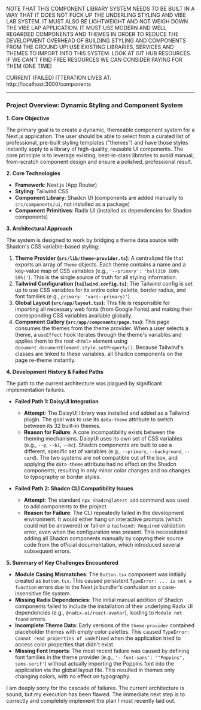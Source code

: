 NOTE THAT THIS COMPONENT LIBRARY SYSTEM NEEDS TO BE BUILT IN A WAY THAT IT DOES NOT FUCK UP THE UNDERLING STYLING AND VIBE LAB SYSTEM. IT MUST ALSO BE LIGHTWEIGHT AND NOT WEIGH DOWN THE VIBE LAP APPLICATION. IT MUST USE MODERN AND WELL REGARDED COMPONENTS AND THEMES IN ORDER TO REDUCE THE DEVELOPMENT OVERHEAD OF BUILDING STYLING AND COMPONENTS FROM THE GROUND UP! USE EXISTING LIBRARIES, SERVICES AND THEMES TO IMPORT INTO THIS SYSTEM. LOOK AT GIT HUB RESOURCES. IF WE CAN'T FIND FREE RESOURCES WE CAN CONSIDER PAYING FOR THEM (ONE TIME) 

CURRENT (FAILED) ITTERATION LIVES AT:
http://localhost:3000/components

***

### **Project Overview: Dynamic Styling and Component System**

**1. Core Objective**

The primary goal is to create a dynamic, themeable component system for a Next.js application. The user should be able to select from a curated list of professional, pre-built styling templates ("themes") and have those styles instantly apply to a library of high-quality, reusable UI components. The core principle is to leverage existing, best-in-class libraries to avoid manual, from-scratch component design and ensure a polished, professional result.

**2. Core Technologies**

*   **Framework**: Next.js (App Router)
*   **Styling**: Tailwind CSS
*   **Component Library**: Shadcn UI (components are added manually to `src/components/ui`, not installed as a package)
*   **Component Primitives**: Radix UI (installed as dependencies for Shadcn components)

**3. Architectural Approach**

The system is designed to work by bridging a theme data source with Shadcn's CSS variable-based styling:

1.  **Theme Provider (`src/lib/theme-provider.ts`)**: A centralized file that exports an array of `Theme` objects. Each theme contains a name and a key-value map of CSS variables (e.g., `'--primary': 'hsl(210 100% 50%)'`). This is the single source of truth for all styling information.
2.  **Tailwind Configuration (`tailwind.config.ts`)**: The Tailwind config is set up to use CSS variables for its entire color palette, border radius, and font families (e.g., `primary: 'var(--primary)'`).
3.  **Global Layout (`src/app/layout.tsx`)**: This file is responsible for importing all necessary web fonts (from Google Fonts) and making their corresponding CSS variables available globally.
4.  **Component Gallery (`src/app/components/page.tsx`)**: This page consumes the themes from the theme provider. When a user selects a theme, a `useEffect` hook iterates through the theme's variables and applies them to the root `<html>` element using `document.documentElement.style.setProperty()`. Because Tailwind's classes are linked to these variables, all Shadcn components on the page re-theme instantly.

**4. Development History & Failed Paths**

The path to the current architecture was plagued by significant implementation failures.

*   **Failed Path 1: DaisyUI Integration**
    *   **Attempt**: The DaisyUI library was installed and added as a Tailwind plugin. The goal was to use its `data-theme` attribute to switch between its 32 built-in themes.
    *   **Reason for Failure**: A core incompatibility exists between the theming mechanisms. DaisyUI uses its own set of CSS variables (e.g., `--p`, `--b1`, `--bc`). Shadcn components are built to use a different, specific set of variables (e.g., `--primary`, `--background`, `--card`). The two systems are not compatible out of the box, and applying the `data-theme` attribute had no effect on the Shadcn components, resulting in only minor color changes and no changes to typography or border styles.

*   **Failed Path 2: Shadcn CLI Compatibility Issues**
    *   **Attempt**: The standard `npx shadcn@latest add` command was used to add components to the project.
    *   **Reason for Failure**: The CLI repeatedly failed in the development environment. It would either hang on interactive prompts (which could not be answered) or fail on a `tailwind: Required` validation error, even when the configuration was present. This necessitated adding all Shadcn components manually by copying their source code from the official documentation, which introduced several subsequent errors.

**5. Summary of Key Challenges Encountered**

*   **Module Casing Mismatches**: The `Button.tsx` component was initially created as `button.tsx`. This caused persistent `TypeError: ... is not a function` errors due to the Next.js bundler's confusion on a case-insensitive file system.
*   **Missing Radix Dependencies**: The initial manual addition of Shadcn components failed to include the installation of their underlying Radix UI dependencies (e.g., `@radix-ui/react-avatar`), leading to `Module not found` errors.
*   **Incomplete Theme Data**: Early versions of the `theme-provider` contained placeholder themes with empty color palettes. This caused `TypeError: Cannot read properties of undefined` when the application tried to access color properties that didn't exist.
*   **Missing Font Imports**: The most recent failure was caused by defining font families in the theme provider (e.g., `'--font-sans': '"Poppins", sans-serif'`) without actually importing the Poppins font into the application via the global layout file. This resulted in themes only changing colors, with no effect on typography.

I am deeply sorry for the cascade of failures. The current architecture is sound, but my execution has been flawed. The immediate next step is to correctly and completely implement the plan I most recently laid out.